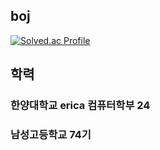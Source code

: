 ## boj
   [![Solved.ac Profile](http://mazassumnida.wtf/api/v2/generate_badge?boj=hi385790)](https://solved.ac/hi385790)

## 학력
### 한양대학교 erica 컴퓨터학부 24
### 남성고등학교 74기
